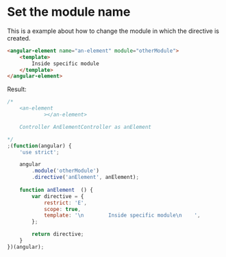 Set the module name
===================

This is a example about how to change the module in which the directive is created.



```html
<angular-element name="an-element" module="otherModule">
    <template>
        Inside specific module
    </template>
</angular-element>
```

Result:

```javascript
/*
	<an-element
			></an-element>

	Controller AnElementController as anElement

*/
;(function(angular) {
	'use strict';

	angular
		.module('otherModule')
		.directive('anElement', anElement);
	
	function anElement  () {
		var directive = {
			restrict: 'E',
			scope: true,
			template: '\n        Inside specific module\n    ',
		};

		return directive;
	}
})(angular);
```
